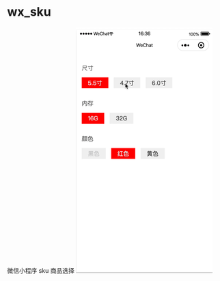 # wx_sku

微信小程序 sku 商品选择
<img src="https://github.com/Jokergz/wx_sku/blob/main/image/cover.gif" width="320"/>
